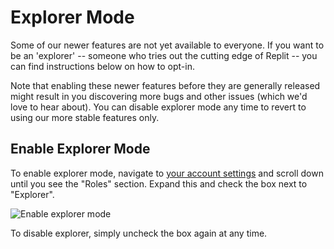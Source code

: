 # Explorer Mode

Some of our newer features are not yet available to everyone. If you want to be an 'explorer' -- someone who tries out the cutting edge of Replit -- you can find instructions below on how to opt-in.

Note that enabling these newer features before they are generally released might result in you discovering more bugs and other issues (which we'd love to hear about). You can disable explorer mode any time to revert to using our more stable features only.

## Enable Explorer Mode

To enable explorer mode, navigate to [your account settings](https://replit.com/account) and scroll down until you see the "Roles" section. Expand this and check the box next to "Explorer".

![Enable explorer mode](/images/misc/explorer-enable.png)

To disable explorer, simply uncheck the box again at any time.
